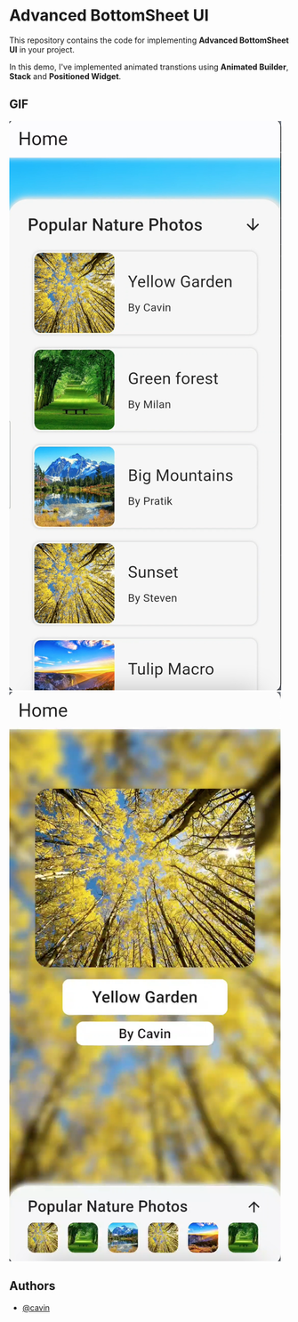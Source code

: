 
# Advanced BottomSheet UI

This repository contains the code for implementing **Advanced BottomSheet UI** in your project.

In this demo, I've implemented animated transtions using **Animated Builder**, **Stack** and **Positioned Widget**.

## GIF
![Picture-1](assets/bottom_sheet_photo_1.png)
![Picture-1](assets/bottom_sheet_photo_2.png)

## Authors
- [@cavin](https://github.com/cavin6080)



